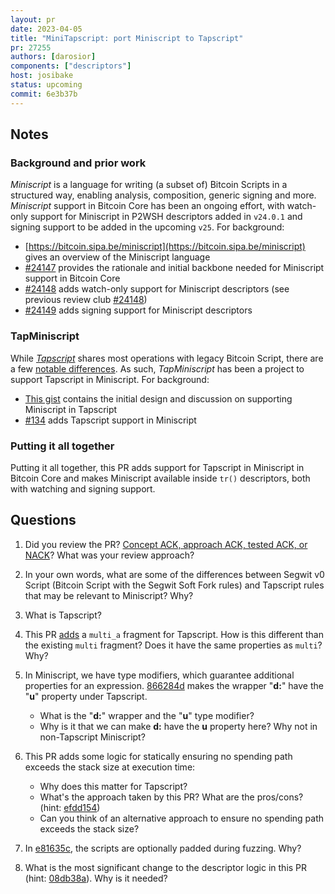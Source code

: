 ```yaml
---
layout: pr
date: 2023-04-05
title: "MiniTapscript: port Miniscript to Tapscript"
pr: 27255
authors: [darosior]
components: ["descriptors"]
host: josibake
status: upcoming
commit: 6e3b37b
---
```


## Notes

### Background and prior work

_Miniscript_ is a language for writing (a subset of) Bitcoin Scripts in a structured way, enabling analysis, composition, generic signing and more. _Miniscript_ support in Bitcoin Core has been an ongoing effort, with watch-only support for Miniscript in P2WSH descriptors added in `v24.0.1` and signing support to be added in the upcoming `v25`. For background:

* [https://bitcoin.sipa.be/miniscript](https://bitcoin.sipa.be/miniscript) gives an overview of the Miniscript language
* [#24147](https://github.com/bitcoin/bitcoin/pull/24147) provides the rationale and initial backbone needed for Miniscript support in Bitcoin Core
* [#24148](https://github.com/bitcoin/bitcoin/pull/24148) adds watch-only support for Miniscript descriptors (see previous review club [#24148](/24148))
* [#24149](https://github.com/bitcoin/bitcoin/pull/24149) adds signing support for Miniscript descriptors

### TapMiniscript

While [_Tapscript_](https://github.com/bitcoin/bips/blob/master/bip-0342.mediawiki) shares most operations with legacy Bitcoin Script, there are a few [notable differences](https://bitcoinops.org/en/topics/tapscript/). As such, _TapMiniscript_ has been a project to support Tapscript in Miniscript. For background:

* [This gist](https://gist.github.com/sipa/06c5c844df155d4e5044c2c8cac9c05e) contains the initial design and discussion on supporting Miniscript in Tapscript
* [#134](https://github.com/sipa/miniscript/pull/134/) adds Tapscript support in Miniscript

### Putting it all together

Putting it all together, this PR adds support for Tapscript in Miniscript in Bitcoin Core and makes Miniscript available inside `tr()` descriptors, both with watching and signing support.

## Questions

1. Did you review the PR? [Concept ACK, approach ACK, tested ACK, or NACK](https://github.com/bitcoin/bitcoin/blob/master/CONTRIBUTING.md#peer-review)? What was your review approach?

1. In your own words, what are some of the differences between Segwit v0 Script (Bitcoin Script with the Segwit Soft Fork rules) and Tapscript rules that may be relevant to Miniscript? Why?

1. What is Tapscript?

1. This PR [adds](https://github.com/bitcoin-core-review-club/bitcoin/commit/c0ba8ebbf6369b37b645165bb5cd638fc7eee67f) a `multi_a` fragment for Tapscript. How is this different than the existing `multi` fragment? Does it have the same properties as `multi`? Why?

1. In Miniscript, we have type modifiers, which guarantee additional properties for an expression. [866284d](https://github.com/bitcoin-core-review-club/bitcoin/commit/866284d007993551f681809d9e48175a3b0fe0c1) makes the wrapper "**d:**" have the "**u**" property under Tapscript.
	* What is the "**d:**" wrapper and the "**u**" type modifier?
	* Why is it that we can make **d:** have the **u** property here? Why not in non-Tapscript Miniscript?

1. This PR adds some logic for statically ensuring no spending path exceeds the stack size at execution time:
	* Why does this matter for Tapscript?
	* What's the approach taken by this PR? What are the pros/cons? (hint: [efdd154](https://github.com/bitcoin-core-review-club/bitcoin/commit/efdd1543597aff49c56a1abaa75b574be3b330db))
	* Can you think of an alternative approach to ensure no spending path exceeds the stack size?

1. In [e81635c](https://github.com/bitcoin-core-review-club/bitcoin/commit/e81635c39d99a158629544fefd765b3994f3d7c4), the scripts are optionally padded during fuzzing. Why?

1. What is the most significant change to the descriptor logic in this PR (hint: [08db38a](https://github.com/bitcoin-core-review-club/bitcoin/commit/08db38aca2fe9169b39507d928c1094be2116ad4)). Why is it needed?


<!-- TODO: After meeting, uncomment and add meeting log between the irc tags
## Meeting Log

{% irc %}
{% endirc %}
-->
